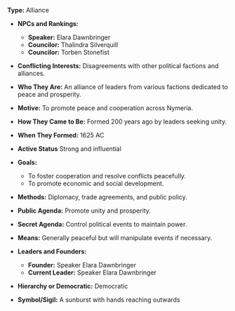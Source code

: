 **Type:** Alliance

- **NPCs and Rankings:**
    - **Speaker:** Elara Dawnbringer
    - **Councilor:** Thalindra Silverquill
    - **Councilor:** Torben Stonefist

- **Conflicting Interests:** Disagreements with other political factions and alliances.

- **Who They Are:** An alliance of leaders from various factions dedicated to peace and prosperity.

- **Motive:** To promote peace and cooperation across Nymeria.

- **How They Came to Be:** Formed 200 years ago by leaders seeking unity.

- **When They Formed:** 1625 AC

- **Active Status** Strong and influential

- **Goals:**
    - To foster cooperation and resolve conflicts peacefully.
    - To promote economic and social development.

- **Methods:** Diplomacy, trade agreements, and public policy.

- **Public Agenda:** Promote unity and prosperity.

- **Secret Agenda:** Control political events to maintain power.

- **Means:** Generally peaceful but will manipulate events if necessary.

- **Leaders and Founders:**
    - **Founder:** Speaker Elara Dawnbringer
    - **Current Leader:** Speaker Elara Dawnbringer

- **Hierarchy or Democratic:** Democratic

- **Symbol/Sigil:** A sunburst with hands reaching outwards